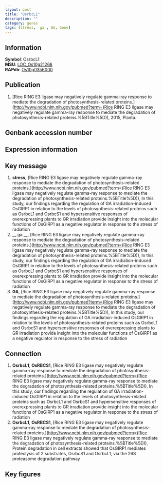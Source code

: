 ```yaml
---
layout: post
title: "OsrbcL1"
description: ""
category: genes
tags: [stress,  ga , GA, Gene]
---
```


## Information
__Symbol__: OsrbcL1  
__MSU__: [LOC_Os10g21268](http://rice.plantbiology.msu.edu/cgi-bin/ORF_infopage.cgi?orf=LOC_Os10g21268)  
__RAPdb__: [Os10g0356000](http://rapdb.dna.affrc.go.jp/viewer/gbrowse_details/irgsp1?name=Os10g0356000)  

## Publication
1. [Rice RING E3 ligase may negatively regulate gamma-ray response to mediate the degradation of photosynthesis-related proteins.](http://www.ncbi.nlm.nih.gov/pubmed?term=(Rice RING E3 ligase may negatively regulate gamma-ray response to mediate the degradation of photosynthesis-related proteins.%5BTitle%5D)), 2015, Planta.

## Genbank accession number

## Expression information

## Key message
1. __stress__, [Rice RING E3 ligase may negatively regulate gamma-ray response to mediate the degradation of photosynthesis-related proteins.](http://www.ncbi.nlm.nih.gov/pubmed?term=(Rice RING E3 ligase may negatively regulate gamma-ray response to mediate the degradation of photosynthesis-related proteins.%5BTitle%5D)), In this study, our findings regarding the regulation of GA irradiation-induced OsGIRP1 in relation to the levels of photosynthesis-related proteins such as OsrbcL1 and OsrbcS1 and hypersensitive responses of overexpressing plants to GR irradiation provide insight into the molecular functions of OsGIRP1 as a negative regulator in response to the stress of radiation
2. __ ga __, [Rice RING E3 ligase may negatively regulate gamma-ray response to mediate the degradation of photosynthesis-related proteins.](http://www.ncbi.nlm.nih.gov/pubmed?term=(Rice RING E3 ligase may negatively regulate gamma-ray response to mediate the degradation of photosynthesis-related proteins.%5BTitle%5D)), In this study, our findings regarding the regulation of GA irradiation-induced OsGIRP1 in relation to the levels of photosynthesis-related proteins such as OsrbcL1 and OsrbcS1 and hypersensitive responses of overexpressing plants to GR irradiation provide insight into the molecular functions of OsGIRP1 as a negative regulator in response to the stress of radiation
3. __GA__, [Rice RING E3 ligase may negatively regulate gamma-ray response to mediate the degradation of photosynthesis-related proteins.](http://www.ncbi.nlm.nih.gov/pubmed?term=(Rice RING E3 ligase may negatively regulate gamma-ray response to mediate the degradation of photosynthesis-related proteins.%5BTitle%5D)), In this study, our findings regarding the regulation of GA irradiation-induced OsGIRP1 in relation to the levels of photosynthesis-related proteins such as OsrbcL1 and OsrbcS1 and hypersensitive responses of overexpressing plants to GR irradiation provide insight into the molecular functions of OsGIRP1 as a negative regulator in response to the stress of radiation

## Connection
1. __OsrbcL1__, __OsRBCS1__, [Rice RING E3 ligase may negatively regulate gamma-ray response to mediate the degradation of photosynthesis-related proteins.](http://www.ncbi.nlm.nih.gov/pubmed?term=(Rice RING E3 ligase may negatively regulate gamma-ray response to mediate the degradation of photosynthesis-related proteins.%5BTitle%5D)), In this study, our findings regarding the regulation of GA irradiation-induced OsGIRP1 in relation to the levels of photosynthesis-related proteins such as OsrbcL1 and OsrbcS1 and hypersensitive responses of overexpressing plants to GR irradiation provide insight into the molecular functions of OsGIRP1 as a negative regulator in response to the stress of radiation
2. __OsrbcL1__, __OsRBCS1__, [Rice RING E3 ligase may negatively regulate gamma-ray response to mediate the degradation of photosynthesis-related proteins.](http://www.ncbi.nlm.nih.gov/pubmed?term=(Rice RING E3 ligase may negatively regulate gamma-ray response to mediate the degradation of photosynthesis-related proteins.%5BTitle%5D)),  Protein degradation in cell extracts showed that OsGIRP1 mediates proteolysis of 2 substrates, OsrbcS1 and OsrbcL1, via the 26S proteasome degradation pathway

## Key figures



